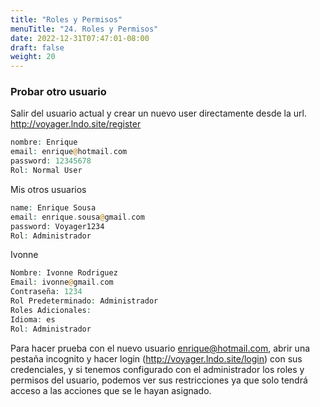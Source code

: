 ```yaml
---
title: "Roles y Permisos"
menuTitle: "24. Roles y Permisos"
date: 2022-12-31T07:47:01-08:00
draft: false
weight: 20
---
```


### Probar otro usuario
Salir del usuario actual y crear un nuevo user directamente desde la url.
http://voyager.lndo.site/register

```php
nombre: Enrique
email: enrique@hotmail.com
password: 12345678
Rol: Normal User
```
Mis otros usuarios
```php
name: Enrique Sousa
email: enrique.sousa@gmail.com
password: Voyager1234
Rol: Administrador
```
Ivonne
```php
Nombre: Ivonne Rodriguez
Email: ivonne@gmail.com
Contraseña: 1234
Rol Predeterminado: Administrador
Roles Adicionales:
Idioma: es 
Rol: Administrador
```

Para hacer prueba con el nuevo usuario enrique@hotmail.com, abrir una pestaña incognito y hacer login (http://voyager.lndo.site/login) con sus credenciales, y si tenemos configurado con el administrador los roles y permisos del usuario, podemos ver sus restricciones ya que solo tendrá acceso a las acciones que se le hayan asignado.



